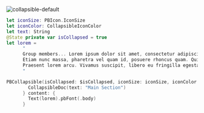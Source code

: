 ![collapsible-default](https://github.com/powerhome/playbook/assets/54749071/b9aabe70-f2df-4d3e-a66a-cfe91276f368)

```swift
let iconSize: PBIcon.IconSize
let iconColor: CollapsibleIconColor
let text: String
@State private var isCollapsed = true
let lorem =
      "
      Group members... Lorem ipsum dolor sit amet, consectetur adipiscing elit. In vel erat sed purus hendrerit vive.
      Etiam nunc massa, pharetra vel quam id, posuere rhoncus quam. Quisque imperdiet arcu enim, nec aliquet justo.
      Praesent lorem arcu. Vivamus suscipit, libero eu fringilla egestas, orci urna commodo arcu, vel gravida turpis.
      "

PBCollapsible(isCollapsed: $isCollapsed, iconSize: iconSize, iconColor: iconColor) {
        CollapsibleDoc(text: "Main Section")
      } content: {
        Text(lorem).pbFont(.body)
      }

```
